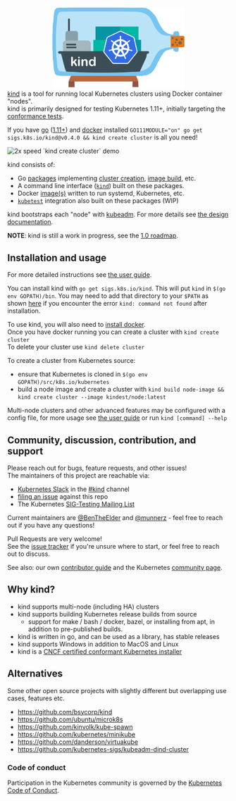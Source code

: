 <p style="text-align: center; margin-top: 2em; margin-bottom: -.75em;"><img alt="kind" src="./logo/logo.png" width="300px" /></p>

[kind] is a tool for running local Kubernetes clusters using Docker container "nodes".  
kind is primarily designed for testing Kubernetes 1.11+, initially targeting the [conformance tests].

If you have [go] ([1.11+][go-supported]) and [docker] installed `GO111MODULE="on" go get sigs.k8s.io/kind@v0.4.0 && kind create cluster` is all you need!

<img src="https://gist.githubusercontent.com/BenTheElder/621bc321fc6d9506fd936feb36d32dd0/raw/13fe81c219e64b4917575c8988e06719c072c7f1/kind-demo.gif" alt="2x speed `kind create cluster` demo" />

kind consists of:

- Go [packages][packages] implementing [cluster creation][cluster package], [image build][build package], etc.
- A command line interface ([`kind`][kind cli]) built on these packages.
- Docker [image(s)][images] written to run systemd, Kubernetes, etc.
- [`kubetest`][kubetest] integration also built on these packages (WIP)

kind bootstraps each "node" with [kubeadm][kubeadm]. For more details see [the design documentation][design doc].

**NOTE**: kind is still a work in progress, see the [1.0 roadmap].

## Installation and usage

For more detailed instructions see [the user guide][user guide].

You can install kind with `go get sigs.k8s.io/kind`. This will put `kind` in
`$(go env GOPATH)/bin`. You may need to add that directory to your `$PATH` as
shown [here](https://golang.org/doc/code.html#GOPATH) if you encounter the error
`kind: command not found` after installation.

To use kind, you will also need to [install docker].  
Once you have docker running you can create a cluster with `kind create cluster`  
To delete your cluster use `kind delete cluster`

<!--TODO(bentheelder): improve this part of the guide-->
To create a cluster from Kubernetes source:

- ensure that Kubernetes is cloned in `$(go env GOPATH)/src/k8s.io/kubernetes`
- build a node image and create a cluster with `kind build node-image && kind create cluster --image kindest/node:latest`

Multi-node clusters and other advanced features may be configured with a config
file, for more usage see [the user guide][user guide] or run `kind [command] --help`

## Community, discussion, contribution, and support

Please reach out for bugs, feature requests, and other issues!  
The maintainers of this project are reachable via:

- [Kubernetes Slack] in the [#kind] channel
- [filing an issue] against this repo
- The Kubernetes [SIG-Testing Mailing List]

Current maintainers are [@BenTheElder] and [@munnerz] - feel free to
reach out if you have any questions!

Pull Requests are very welcome!  
See the [issue tracker] if you're unsure where to start, or feel free to reach out to discuss.

See also: our own [contributor guide] and the Kubernetes [community page]. 

## Why kind?

- kind supports multi-node (including HA) clusters
- kind supports building Kubernetes release builds from source
  - support for make / bash / docker, bazel, or installing from apt, in addition to pre-published builds.
- kind is written in go, and can be used as a library, has stable releases
- kind supports Windows in addition to MacOS and Linux
- kind is a [CNCF certified conformant Kubernetes installer](https://landscape.cncf.io/selected=kind)

## Alternatives

Some other open source projects with slightly different but overlapping use cases, features etc.

- https://github.com/bsycorp/kind
- https://github.com/ubuntu/microk8s
- https://github.com/kinvolk/kube-spawn
- https://github.com/kubernetes/minikube
- https://github.com/danderson/virtuakube
- https://github.com/kubernetes-sigs/kubeadm-dind-cluster

### Code of conduct

Participation in the Kubernetes community is governed by the [Kubernetes Code of Conduct].

<!--links-->
[kind]: https://sigs.k8s.io/kind
[go]: https://golang.org/
[go-supported]: https://golang.org/doc/devel/release.html#policy
[docker]: https://www.docker.com/
[community page]: http://kubernetes.io/community/
[Kubernetes Code of Conduct]: code-of-conduct.md
[Go Report Card Badge]: https://goreportcard.com/badge/sigs.k8s.io/kind
[Go Report Card]: https://goreportcard.com/report/sigs.k8s.io/kind
[conformance tests]: https://github.com/kubernetes/community/blob/master/contributors/devel/sig-architecture/conformance-tests.md
[packages]: https://github.com/kubernetes-sigs/kind/tree/master/pkg
[cluster package]: https://github.com/kubernetes-sigs/kind/tree/master/pkg/cluster
[build package]: https://github.com/kubernetes-sigs/kind/tree/master/pkg/build
[kind cli]: https://github.com/kubernetes-sigs/kind/tree/master/main.go
[images]: https://github.com/kubernetes-sigs/kind/tree/master/images
[kubetest]: https://github.com/kubernetes/test-infra/tree/master/kubetest
[kubeadm]: https://kubernetes.io/docs/reference/setup-tools/kubeadm/kubeadm/
[design doc]: ./docs/design/initial
[user guide]: ./docs/user/quick-start
[SIG-Testing Mailing List]: https://groups.google.com/forum/#!forum/kubernetes-sig-testing
[issue tracker]: https://github.com/kubernetes-sigs/kind/issues
[filing an issue]: https://github.com/kubernetes-sigs/kind/issues/new
[Kubernetes Slack]: http://slack.k8s.io/
[#kind]: https://kubernetes.slack.com/messages/CEKK1KTN2/
[1.0 roadmap]: /docs/contributing/1.0-roadmap
[install docker]: https://docs.docker.com/install/
[@BenTheElder]: https://github.com/BenTheElder
[@munnerz]: https://github.com/munnerz
[contributor guide]: /docs/contributing/getting-started
